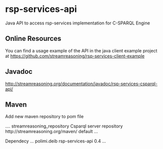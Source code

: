 rsp-services-api
================

Java API to access rsp-services implementation for C-SPARQL Engine

Online Resources
------------

You can find a usage example of the API in the java client example project at https://github.com/streamreasoning/rsp-services-client-example

Javadoc
------------

http://streamreasoning.org/documentation/javadoc/rsp-services-csparql-api/

Maven
------------

Add new maven repository to pom file

<repositories>
	....
	<repository>
		<id>streamreasoning_repository</id>
		<name>Csparql server repository</name>
		<url>http://streamreasoning.org/maven/</url>
		<layout>default</layout>
	</repository>
	...
</repositories>

Dependecy
<dependencies>
	...
	<dependency>
		<groupId>polimi.deib</groupId>
		<artifactId>rsp-services-api</artifactId>
		<version>0.4</version>
	</dependency>
	...
</dependencies>